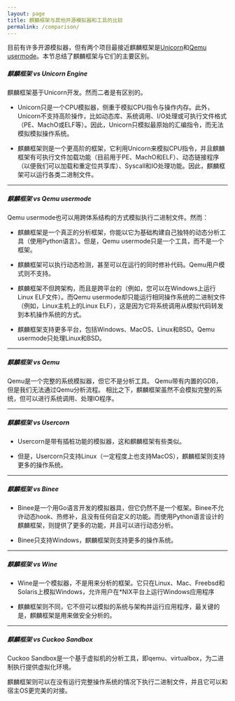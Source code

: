 ```yaml
---
layout: page
title: 麒麟框架与其他开源模拟器和工具的比较
permalink: /comparison/
---
```


目前有许多开源模拟器，但有两个项目最接近麒麟框架是[Unicorn](http://www.unicorn-engine.org)和[Qemu usermode](https://qemu.org)。本节总结了麒麟框架与它们的主要区别。

##### 麒麟框架 vs Unicorn Engine
麒麟框架基于Unicorn开发。然而二者是有区别的。

  - Unicorn只是一个CPU模拟器，侧重于模拟CPU指令与操作内存。此外，Unicorn不支持高阶操作，比如动态库、系统调用、I/O处理或可执行文件格式（PE、MachO或ELF等）。因此，Unicorn只模拟最原始的汇编指令，而无法模拟模拟操作系统。

  - 麒麟框架则是一个更高阶的框架，它利用Unicorn来模拟CPU指令，并且麒麟框架有可执行文件加载功能（目前用于PE、MachO和ELF）、动态链接程序（以便我们可以加载和重定位共享库）、Syscall和IO处理功能。因此，麒麟框架可以运行各类二进制文件。

---

##### 麒麟框架 vs Qemu usermode
Qemu usermode也可以用跨体系结构的方式模拟执行二进制文件。然而：

  - 麒麟框架是一个真正的分析框架，你能以它为基础构建自己独特的动态分析工具（使用Python语言）。但是，Qemu usermode只是一个工具，而不是一个框架。

  - 麒麟框架可以执行动态检测，甚至可以在运行的同时修补代码。Qemu用户模式则不支持。

  - 麒麟框架不但跨架构，而且是跨平台的（例如，您可以在Windows上运行Linux ELF文件）。而Qemu usermode却只能运行相同操作系统的二进制文件（例如，Linux主机上的Linux ELF），这是因为它将系统调用从模拟代码转发到本机操作系统的方式。

  - 麒麟框架支持更多平台，包括Windows、MacOS、Linux和BSD。Qemu usermode只处理Linux和BSD。

---

##### 麒麟框架 vs Qemu
Qemu是一个完整的系统模拟器，但它不是分析工具。 Qemu带有内置的GDB，但是我们无法通过Qemu分析流程。 相比之下，麒麟框架虽然不会模拟完整的系统，但可以进行系统调用、处理IO程序。

---

##### 麒麟框架 vs Usercorn
  - Usercorn是带有插桩功能的模拟器，这和麒麟框架有些类似。

  - 但是，Usercorn只支持Linux（一定程度上也支持MacOS），麒麟框架则支持更多的操作系统。

---

##### 麒麟框架 vs Binee
  - Binee是一个用Go语言开发的模拟器具，但它仍然不是一个框架。Binee不允许动态hook、热修补，且没有任何自定义的功能。而使用Python语言设计的麒麟框架，则提供了更多的功能，并且可以进行动态分析。

  - Binee只支持Windows，麒麟框架则支持更多的操作系统。
  
---

##### 麒麟框架 vs Wine
  - Wine是一个模拟器，不是用来分析的框架。它只在Linux、Mac、Freebsd和Solaris上模拟Windows，允许用户在\*NIX平台上运行Windows应用程序

  - 麒麟框架则不同，它不但可以模拟的系统与架构并运行应用程序，最关键的是，麒麟框架是用来做安全分析的。

---

##### 麒麟框架 vs Cuckoo Sandbox
Cuckoo Sandbox是一个基于虚拟机的分析工具，即qemu、virtualbox，为二进制执行提供虚拟化环境。

麒麟框架则可以在没有运行完整操作系统的情况下执行二进制文件，并且它可以和宿主OS更完美的对接。
